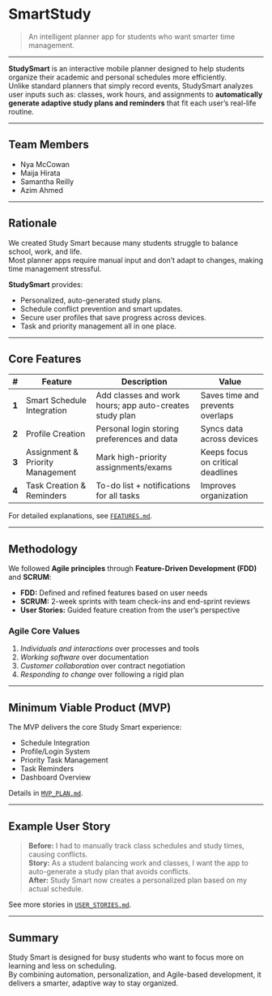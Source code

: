 # SmartStudy
> An intelligent planner app for students who want smarter time management.

---

**StudySmart** is an interactive mobile planner designed to help students organize their academic and personal schedules more efficiently.  
Unlike standard planners that simply record events, StudySmart analyzes user inputs such as: classes, work hours, and assignments to **automatically generate adaptive study plans and reminders** that fit each user’s real-life routine.

---

## Team Members
* Nya McCowan
* Maija Hirata
* Samantha Reilly
* Azim Ahmed

---

## Rationale
We created Study Smart because many students struggle to balance school, work, and life.  
Most planner apps require manual input and don’t adapt to changes, making time management stressful.

**StudySmart** provides:
* Personalized, auto-generated study plans.
* Schedule conflict prevention and smart updates.
* Secure user profiles that save progress across devices.
* Task and priority management all in one place.

---

## Core Features
| # | Feature | Description | Value |
|---|----------|-------------|--------|
| **1** | Smart Schedule Integration | Add classes and work hours; app auto-creates study plan | Saves time and prevents overlaps |
| **2** | Profile Creation | Personal login storing preferences and data | Syncs data across devices |
| **3** | Assignment & Priority Management | Mark high-priority assignments/exams | Keeps focus on critical deadlines |
| **4** | Task Creation & Reminders | To-do list + notifications for all tasks | Improves organization |

For detailed explanations, see [`FEATURES.md`](FEATURES.md).

---

## Methodology  
We followed **Agile principles** through **Feature-Driven Development (FDD)** and **SCRUM**:

* **FDD:** Defined and refined features based on user needs  
* **SCRUM:** 2-week sprints with team check-ins and end-sprint reviews  
* **User Stories:** Guided feature creation from the user’s perspective  

### Agile Core Values
1. *Individuals and interactions* over processes and tools  
2. *Working software* over documentation  
3. *Customer collaboration* over contract negotiation  
4. *Responding to change* over following a rigid plan  

---

## Minimum Viable Product (MVP)
The MVP delivers the core Study Smart experience:  
* Schedule Integration  
* Profile/Login System  
* Priority Task Management  
* Task Reminders  
* Dashboard Overview  

Details in [`MVP_PLAN.md`](MVP_PLAN.md).

---

## Example User Story  
> **Before:** I had to manually track class schedules and study times, causing conflicts.  
> **Story:** As a student balancing work and classes, I want the app to auto-generate a study plan that avoids conflicts.  
> **After:** Study Smart now creates a personalized plan based on my actual schedule.

See more stories in [`USER_STORIES.md`](USER_STORIES.md).

---

## Summary  
Study Smart is designed for busy students who want to focus more on learning and less on scheduling.  
By combining automation, personalization, and Agile-based development, it delivers a smarter, adaptive way to stay organized.
